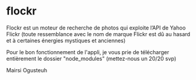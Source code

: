 # flockr

Flockr est un moteur de recherche de photos qui exploite l’API de Yahoo Flickr (toute ressemblance avec le nom de marque Flickr est dû au hasard et à certaines énergies mystiques et anciennes)

Pour le bon fonctionnement de l'appli, je vous prie de télécharger entièrement le dossier "node_modules" (mettez-nous un 20/20 svp)



























































Mairsi Ogusteuh
